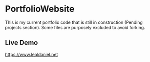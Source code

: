 # PortfolioWebsite
This is my current portfolio code that is still in construction (Pending projects section). Some files are purposely excluded to avoid forking.

## Live Demo
https://www.lealdaniel.net
